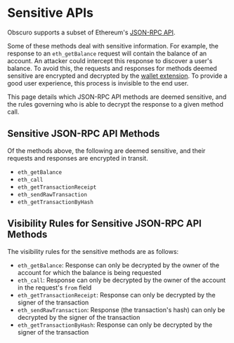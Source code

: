 # Sensitive APIs

Obscuro supports a subset of Ethereum's [JSON-RPC API](https://ethereum.org/en/developers/docs/apis/json-rpc/).

Some of these methods deal with sensitive information. For example, the response to an `eth_getBalance` request will 
contain the balance of an account. An attacker could intercept this response to discover a user's balance. To avoid 
this, the requests and responses for methods deemed sensitive are encrypted and decrypted by the 
[wallet extension](../wallet-extension/wallet-extension.md). To provide a good user experience, this process is 
invisible to the end user.

This page details which JSON-RPC API methods are deemed sensitive, and the rules governing who is able to decrypt the 
response to a given method call.

## Sensitive JSON-RPC API Methods

Of the methods above, the following are deemed sensitive, and their requests and responses are encrypted in transit.

* `eth_getBalance`
* `eth_call`
* `eth_getTransactionReceipt`
* `eth_sendRawTransaction`
* `eth_getTransactionByHash`

## Visibility Rules for Sensitive JSON-RPC API Methods

The visibility rules for the sensitive methods are as follows:

* `eth_getBalance`: Response can only be decrypted by the owner of the account for which the balance is being requested
* `eth_call`: Response can only be decrypted by the owner of the account in the request's `from` field
* `eth_getTransactionReceipt`: Response can only be decrypted by the signer of the transaction
* `eth_sendRawTransaction`: Response (the transaction's hash) can only be decrypted by the signer of the transaction
* `eth_getTransactionByHash`: Response can only be decrypted by the signer of the transaction
